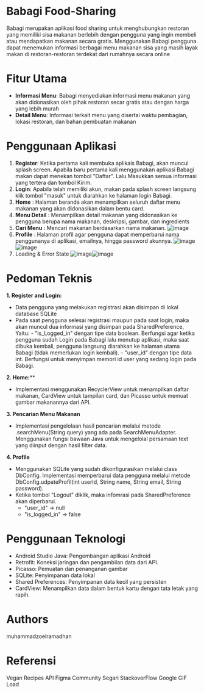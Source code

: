 # Babagi Food-Sharing
Babagi merupakan aplikasi food sharing untuk menghubungkan restoran yang memiliki sisa makanan berlebih dengan pengguna yang ingin membeli atau mendapatkan makanan secara gratis. Menggunakan Babagi pengguna dapat menemukan informasi berbagai menu makanan sisa yang masih layak makan di restoran-restoran terdekat dari rumahnya secara online

# Fitur Utama
- **Informasi Menu**: Babagi menyediakan informasi menu makanan yang akan didonasikan oleh pihak restoran secar gratis atau dengan harga yang lebih murah
- **Detail Menu**: Informasi terkait menu yang disertai waktu pembagian, lokasi restoran, dan bahan pembuatan makanan

# Penggunaan Aplikasi
1. **Register**: Ketika pertama kali membuka aplikais Babagi, akan muncul splash screen. Apabila baru pertama kali menggunakan aplikasi Babagi makan dapat menekan tombol "Daftar". Lalu Masukkan semua informasi yang tertera dan tombol Kirim.
2. **Login**: Apabila telah memiliki akun, makan pada splash screen langsung klik tombol "masuk" untuk diarahkan ke halaman login Babagi.
3. **Home** : Halaman beranda akan menampilkan seluruh daftar menu makanan yang akan didonasikan dalam bentu card.
4. **Menu Detail** : Menampilkan detail makanan yang didonasikan ke pengguna berupa nama makanan, deskripsi, gambar, dan ingredients
5. **Cari Menu** : Mencari makanan berdasarkan nama makanan.
![image](https://github.com/zoelramadhan/Babagi-Food-Sharing/assets/113816321/95821e05-d2c6-4cde-90ca-55815c45c3c7)
7. **Profile** : Halaman profil agar pengguna dapat memperbarui nama penggunanya di aplikasi, emailnya, hingga password akunnya.
![image](https://github.com/zoelramadhan/Babagi-Food-Sharing/assets/113816321/7ecc3d65-004c-4d02-b1eb-d3659a2c63ca) ![image](https://github.com/zoelramadhan/Babagi-Food-Sharing/assets/113816321/a35e0da9-fe5d-4fc1-af38-691ab64c8316)
8. Loading & Error State
![image](https://github.com/zoelramadhan/Babagi-Food-Sharing/assets/113816321/553c6d10-4e17-45e3-85a1-f89e0cb131d2)![image](https://github.com/zoelramadhan/Babagi-Food-Sharing/assets/113816321/9d74c11b-d0bd-428e-a210-3370790f58d5)





# Pedoman Teknis
**1. Register and Login:**
- Data pengguna yang melakukan registrasi akan disimpan di lokal database SQLite
- Pada saat pengguna selesai registrasi maupun pada saat login, maka akan muncul dua informasi yang disimpan pada SharedPreference, Yaitu:
        - "is_Logged_in" dengan tipe data boolean. Berfungsi agar ketika pengguna sudah Login pada Babagi lalu menutup aplikasi, maka saat dibuka kembali, pengguna langsung diarahkan ke halaman utama Babagi (tidak memerlukan login kembali).
        -  "user_id" dengan tipe data int. Berfungsi untuk menyimpan memori id user yang sedang login pada Babagi.
  
**2. Home:****
  - Implementasi menggunakan RecyclerView untuk menampilkan daftar makanan, CardView untuk tampilan card, dan Picasso untuk memuat gambar makanannya dari API.

**3. Pencarian Menu Makanan**
- Implementasi pengelolaan hasil pencarian melalui metode .searchMenu(String query) yang ada pada SearchMenuAdapter. Menggunakan fungsi bawaan Java untuk mengelolal persamaan text yang diinput dengan hasil filter data.

**4. Profile**
- Menggunakan SQLite yang sudah dikonfigurasikan melalui class DbConfig. Implementasi memperbarui data pengguna melalui metode DbConfig.udpateProfil(int userId, String name, String email, String password).
- Ketika tombol "Logout" diklik, maka infomrasi pada SharedPreference akan diperbarui.
  - "user_id" -> null
  - "is_logged_in" -> false

# Penggunaan Teknologi 
- Android Studio Java: Pengembangan aplikasi Android
- Retrofit: Koneksi jaringan dan pengambilan data dari API.
- Picasso: Pemuatan dan penanganan gambar
- SQLite: Penyimpanan data lokal
- Shared Preferences: Penyimpanan data kecil yang persisten
- CardView: Menampilkan data dalam bentuk kartu dengan tata letak yang rapih.

# Authors
muhammadzoelramadhan

# Referensi
Vegan Recipes API
Figma Community
Segari
StackoverFlow
Google
GIF Load

